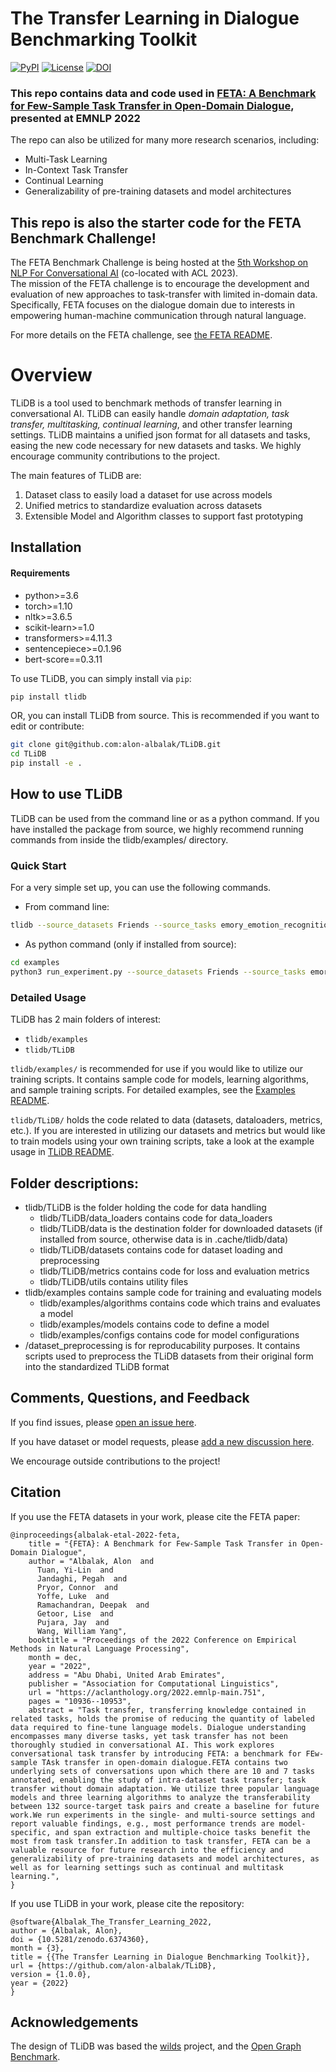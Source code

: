 # The Transfer Learning in Dialogue Benchmarking Toolkit
[![PyPI](https://img.shields.io/pypi/v/tlidb)](https://pypi.org/project/tlidb/)
[![License](https://img.shields.io/badge/license-MIT-blue.svg)](https://github.com/alon-albalak/tlidb/blob/master/LICENSE)
[![DOI](https://zenodo.org/badge/419109889.svg)](https://zenodo.org/badge/latestdoi/419109889)

### This repo contains data and code used in [FETA: A Benchmark for Few-Sample Task Transfer in Open-Domain Dialogue](https://aclanthology.org/2022.emnlp-main.751/), presented at EMNLP 2022
The repo can also be utilized for many more research scenarios, including:
- Multi-Task Learning
- In-Context Task Transfer
- Continual Learning
- Generalizability of pre-training datasets and model architectures

## This repo is also the starter code for the FETA Benchmark Challenge!

The FETA Benchmark Challenge is being hosted at the [5th Workshop on NLP For Conversational AI](https://sites.google.com/view/5thnlp4convai) (co-located with ACL 2023).
<br>
The mission of the FETA challenge is to encourage the development and evaluation of new approaches to task-transfer with limited in-domain data.
<br>
Specifically, FETA focuses on the dialogue domain due to interests in empowering human-machine communication through natural language.

For more details on the FETA challenge, see [the FETA README](./FETA_README.md).

# Overview
TLiDB is a tool used to benchmark methods of transfer learning in conversational AI.
TLiDB can easily handle *domain adaptation, task transfer, multitasking, continual learning*, and other transfer learning settings.
TLiDB maintains a unified json format for all datasets and tasks, easing the new code necessary for new datasets and tasks. We highly encourage community contributions to the project.

The main features of TLiDB are:

1. Dataset class to easily load a dataset for use across models
2. Unified metrics to standardize evaluation across datasets
3. Extensible Model and Algorithm classes to support fast prototyping

## Installation

#### Requirements
 - python>=3.6
 - torch>=1.10
 - nltk>=3.6.5
 - scikit-learn>=1.0
 - transformers>=4.11.3
 - sentencepiece>=0.1.96
 - bert-score==0.3.11


To use TLiDB, you can simply install via `pip`:
```bash
pip install tlidb
```

OR, you can install TLiDB from source. This is recommended if you want to edit or contribute:
```bash
git clone git@github.com:alon-albalak/TLiDB.git
cd TLiDB
pip install -e .
```

## How to use TLiDB
TLiDB can be used from the command line or as a python command. If you have installed the package from source, we highly recommend running commands from inside the tlidb/examples/ directory.

### Quick Start
For a very simple set up, you can use the following commands.
- From command line:
```bash
tlidb --source_datasets Friends --source_tasks emory_emotion_recognition --target_datasets Friends --target_tasks reading_comprehension --do_train --do_finetune --do_eval --eval_best --model_config bert --few_shot_percent 0.1
```
- As python command (only if installed from source):
```bash
cd examples
python3 run_experiment.py --source_datasets Friends --source_tasks emory_emotion_recognition --target_datasets Friends --target_tasks reading_comprehension --do_train --do_finetune --do_eval --eval_best --model_config bert --few_shot_percent 0.1
```

### Detailed Usage

TLiDB has 2 main folders of interest:
- `tlidb/examples`
- `tlidb/TLiDB`

`tlidb/examples/` is recommended for use if you would like to utilize our training scripts. It contains sample code for models, learning algorithms, and sample training scripts. 
For detailed examples, see the [Examples README](/tlidb/examples/README.md).

`tlidb/TLiDB/` holds the code related to data (datasets, dataloaders, metrics, etc.). If you are interested in utilizing our datasets and metrics but would like to train models using your own training scripts, take a look at the example usage in [TLiDB README](/tlidb/TLiDB/README.md).


## Folder descriptions:
- tlidb/TLiDB is the folder holding the code for data handling
    - tlidb/TLiDB/data_loaders contains code for data_loaders
    - tlidb/TLiDB/data is the destination folder for downloaded datasets (if installed from source, otherwise data is in .cache/tlidb/data)
    - tlidb/TLiDB/datasets contains code for dataset loading and preprocessing
    - tlidb/TLiDB/metrics contains code for loss and evaluation metrics
    - tlidb/TLiDB/utils contains utility files
- tlidb/examples contains sample code for training and evaluating models
    - tlidb/examples/algorithms contains code which trains and evaluates a model
    - tlidb/examples/models contains code to define a model
    - tlidb/examples/configs contains code for model configurations
- /dataset_preprocessing is for reproducability purposes. It contains scripts used to preprocess the TLiDB datasets from their original form into the standardized TLiDB format

## Comments, Questions, and Feedback
If you find issues, please [open an issue here](https://github.com/alon-albalak/TLiDB/issues).

If you have dataset or model requests, please [add a new discussion here](https://github.com/alon-albalak/TLiDB/discussions).

We encourage outside contributions to the project!



## Citation
If you use the FETA datasets in your work, please cite the FETA paper:
```
@inproceedings{albalak-etal-2022-feta,
    title = "{FETA}: A Benchmark for Few-Sample Task Transfer in Open-Domain Dialogue",
    author = "Albalak, Alon  and
      Tuan, Yi-Lin  and
      Jandaghi, Pegah  and
      Pryor, Connor  and
      Yoffe, Luke  and
      Ramachandran, Deepak  and
      Getoor, Lise  and
      Pujara, Jay  and
      Wang, William Yang",
    booktitle = "Proceedings of the 2022 Conference on Empirical Methods in Natural Language Processing",
    month = dec,
    year = "2022",
    address = "Abu Dhabi, United Arab Emirates",
    publisher = "Association for Computational Linguistics",
    url = "https://aclanthology.org/2022.emnlp-main.751",
    pages = "10936--10953",
    abstract = "Task transfer, transferring knowledge contained in related tasks, holds the promise of reducing the quantity of labeled data required to fine-tune language models. Dialogue understanding encompasses many diverse tasks, yet task transfer has not been thoroughly studied in conversational AI. This work explores conversational task transfer by introducing FETA: a benchmark for FEw-sample TAsk transfer in open-domain dialogue.FETA contains two underlying sets of conversations upon which there are 10 and 7 tasks annotated, enabling the study of intra-dataset task transfer; task transfer without domain adaptation. We utilize three popular language models and three learning algorithms to analyze the transferability between 132 source-target task pairs and create a baseline for future work.We run experiments in the single- and multi-source settings and report valuable findings, e.g., most performance trends are model-specific, and span extraction and multiple-choice tasks benefit the most from task transfer.In addition to task transfer, FETA can be a valuable resource for future research into the efficiency and generalizability of pre-training datasets and model architectures, as well as for learning settings such as continual and multitask learning.",
}

```

If you use TLiDB in your work, please cite the repository:
```
@software{Albalak_The_Transfer_Learning_2022,
author = {Albalak, Alon},
doi = {10.5281/zenodo.6374360},
month = {3},
title = {{The Transfer Learning in Dialogue Benchmarking Toolkit}},
url = {https://github.com/alon-albalak/TLiDB},
version = {1.0.0},
year = {2022}
}
```

## Acknowledgements
The design of TLiDB was based the [wilds](https://github.com/p-lambda/wilds) project, and the [Open Graph Benchmark](https://github.com/snap-stanford/ogb).
